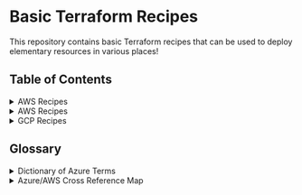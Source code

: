 # Basic Terraform Recipes

This repository contains basic Terraform recipes that can be used to deploy elementary resources in various places!

## Table of Contents

<details><summary>AWS Recipes</summary>
<p>
<b><a href="">EC2 Recipes</a></b>
</details>

<details><summary>AWS Recipes</summary>
<p>
PLACE HOLDER MATERIAL
</p>
</details>

<details><summary>GCP Recipes</summary>
<p>
PLACE HOLDER MATERIAL
</p>
</details>

## Glossary

<details><summary>Dictionary of Azure Terms</summary>
<p>

| Term | Definition |
|-|-|
| Azure Blob | Object store for text and binary data. |
| Azure Disks | Azure block device storage. |
| Azure Files | Azure NFS service. |
| Azure Geography | An Azure geography is an area of the world that contains at least one or more Azure region(s). |
| Azure Queues | Azure message queuing service. |
| Azure Storage | Blanket term that refers to Azure ['Blobs','Disks','Filess','Queues','Tables']. |
| Azure Tables | Azure NoSQL/Schemaless data solution. |
| ITPAC | I.T Pre-assembled Components. |

</p>
</details>

<details><summary>Azure/AWS Cross Reference Map</summary>
<p>
